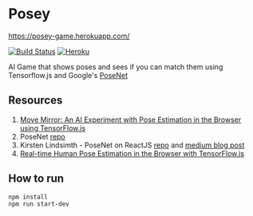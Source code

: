 # Posey

https://posey-game.herokuapp.com/

[![Build Status](https://secure.travis-ci.org/look4regev/posey.svg)](https://travis-ci.org/look4regev/posey)
[![Heroku](https://img.shields.io/badge/heroku-deployed-blueviolet)](https://posey-game.herokuapp.com)

AI Game that shows poses and sees if you can match them using Tensorflow.js and Google's [PoseNet](https://experiments.withgoogle.com/experiments?tag=PoseNet)

## Resources

1.  [Move Mirror: An AI Experiment with Pose Estimation in the Browser using TensorFlow.js](https://medium.com/tensorflow/move-mirror-an-ai-experiment-with-pose-estimation-in-the-browser-using-tensorflow-js-2f7b769f9b23)
2.  PoseNet [repo](https://github.com/tensorflow/tfjs-models/tree/master/posenet)
3.  Kirsten Lindsimth - PoseNet on ReactJS [repo](https://github.com/kirstenlindsmith/PoseNet_React) and [medium blog post](https://medium.com/@kirstenlindsmith/translating-posenet-into-react-js-58f438c8605d)
4.  [Real-time Human Pose Estimation in the Browser with TensorFlow.js](https://medium.com/tensorflow/real-time-human-pose-estimation-in-the-browser-with-tensorflow-js-7dd0bc881cd5)

## How to run

```
npm install
npm run start-dev
```
